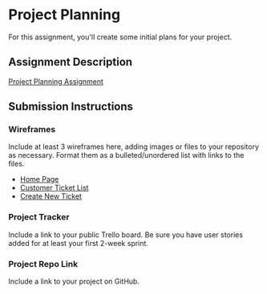# Project Planning
For this assignment, you'll create some initial plans for your project.

## Assignment Description
[Project Planning Assignment](https://education.launchcode.org/liftoff/modules/assignments/project-planning)

## Submission Instructions

### Wireframes

Include at least 3 wireframes here, adding images or files to your repository as necessary. Format them as a bulleted/unordered list with links to the files.

- [Home Page](https://github.com/git-gd/liftoff-assignments/blob/master/P3-Project_Planning/HomePage.png)
- [Customer Ticket List](https://github.com/git-gd/liftoff-assignments/blob/master/P3-Project_Planning/CustomerTicketList.png)
- [Create New Ticket](https://github.com/git-gd/liftoff-assignments/blob/master/P3-Project_Planning/CreateNewTicket.png)

### Project Tracker

Include a link to your public Trello board. Be sure you have user stories added for at least your first 2-week sprint.

### Project Repo Link

Include a link to your project on GitHub.
